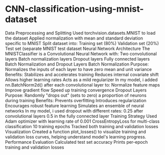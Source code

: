 # CNN-classification-using-mnist-dataset
Data Preprocessing and Splitting
Used torchvision.datasets.MNIST to load the dataset
Applied normalization with mean and standard deviation specific to MNIST
Split dataset into:
Training set (80%)
Validation set (20%)
Test set (separate MNIST test dataset
Neural Network Architecture
The MNISTClassifier is a Convolutional Neural Network with:
Two convolutional layers
Batch normalization layers
Dropout layers
Fully connected layers
Batch Normalization and Dropout Layers
Batch Normalization
Purpose: Normalizes the inputs of each layer to have zero mean and unit variance
Benefits:
Stabilizes and accelerates training
Reduces internal covariate shift
Allows higher learning rates
Acts as a mild regularizer
In my  model, i  added nn.BatchNorm2d() after each convolutional layer to:
Normalize feature maps
Improve gradient flow
Speed up training convergence
Dropout Layers
Purpose: Randomly "drops out" (sets to zero) a proportion of neurons during training
Benefits:
Prevents overfitting
Introduces regularization
Encourages robust feature learning
Simulates an ensemble of neural networks
In my  model, i used dropout with different rates:
0.25 after convolutional layers
0.5 in the fully connected layer
Training Strategy
Used Adam optimizer with learning rate of 0.001
CrossEntropyLoss for multi-class classification
10 training epochs
Tracked both training and validation losses
Visualization
Created a function plot_losses() to visualize training and validation loss curves, helping understand model's learning progress.
Performance Evaluation
Calculated test set accuracy
Prints per-epoch training and validation losses
